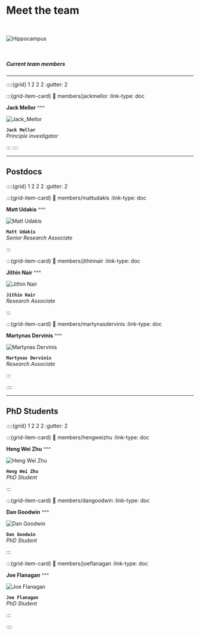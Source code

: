 # Meet the team

&nbsp;

![Hippocampus](../img/Lab_photo_2022.jpeg)

&nbsp;

##### Current team members

---

::::{grid} 1 2 2 2
:gutter: 2

:::{grid-item-card}
:link: members/jackmellor
:link-type: doc

**Jack Mellor**
^^^

![`Jack_Mellor`](https://www.beckenhamrunning.co.uk/wp-content/uploads/2020/02/Person-silhouette.png)

**`Jack Mellor`**  
_Principle investigator_  

:::
::::

---

## Postdocs

::::{grid} 1 2 2 2
:gutter: 2


:::{grid-item-card}
:link: members/mattudakis
:link-type: doc

**Matt Udakis**
^^^

![Matt Udakis](https://www.beckenhamrunning.co.uk/wp-content/uploads/2020/02/Person-silhouette.png)

**`Matt Udakis`**  
_Senior Research Associate_  

<!--[<i class="fa-brands fa-orcid" style="color: #6eee5d;"></i>](https://www.orcid.org)-->

:::

:::{grid-item-card}
:link: members/jithinnair
:link-type: doc

**Jithin Nair**
^^^

![Jithin Nair](../img/members/jithin.jpg)

**`Jithin Nair`**  
_Research Associate_  

:::

:::{grid-item-card}
:link: members/martynasdervinis
:link-type: doc

**Martynas Dervinis**
^^^

![Martynas Dervinis](https://www.beckenhamrunning.co.uk/wp-content/uploads/2020/02/Person-silhouette.png)

**`Martynas Dervinis`**  
_Research Associate_  

:::

::::

---

## PhD Students

::::{grid} 1 2 2 2
:gutter: 2


:::{grid-item-card}
:link: members/hengweizhu
:link-type: doc

**Heng Wei Zhu** 
^^^

![Heng Wei Zhu](https://www.beckenhamrunning.co.uk/wp-content/uploads/2020/02/Person-silhouette.png)

**`Heng Wei Zhu`**  
_PhD Student_  

:::


:::{grid-item-card}
:link: members/dangoodwin
:link-type: doc

**Dan Goodwin** 
^^^

![Dan Goodwin](https://www.beckenhamrunning.co.uk/wp-content/uploads/2020/02/Person-silhouette.png)

**`Dan Goodwin`**  
_PhD Student_  

:::


:::{grid-item-card}
:link: members/joeflanagan
:link-type: doc

**Joe Flanagan** 
^^^

![Joe Flanagan](https://www.beckenhamrunning.co.uk/wp-content/uploads/2020/02/Person-silhouette.png)

**`Joe Flanagan`**  
_PhD Student_  

:::

::::